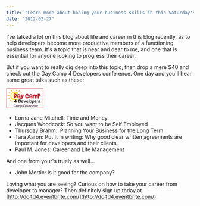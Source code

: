 ```yaml
---
title: "Learn more about honing your business skills in this Saturday's Day Camp 4 Developers virtual conference"
date: "2012-02-27"
---
```


I've talked a lot on this blog about life and career in this blog recently, as to help developers become more productive members of a functioning business team. It's a topic that is near and dear to me, and one that is essential for anyone looking to progress their career.

But if you want to really dig deep into this topic, then drop a mere $40 and check out the Day Camp 4 Developers conference. One day and you'll hear some great talks such as these:

[![](/images/dc4d-camp-counselor-bug-100.png)](http://daycamp4developers.com)

- Lorna Jane Mitchell: Time and Money
- Jacques Woodcock: So you want to be Self Employed
- Thursday Brahm:  Planning Your Business for the Long Term
- Tara Aaron: Put It In writing: Why good clear written agreements are important for developers and their clients
- Paul M. Jones: Career and Life Management

And one from your's truely as well...

- John Mertic: Is it good for the company?

Loving what you are seeing? Curious on how to take your career from developer to manager? Then definitely sign up today at [http://dc4d4.eventbrite.com/](http://dc4d4.eventbrite.com/).
